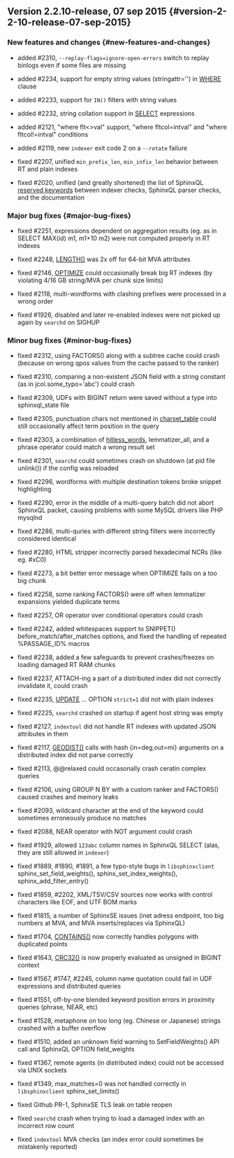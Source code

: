 ## Version 2.2.10-release, 07 sep 2015 {#version-2-2-10-release-07-sep-2015}

### New features and changes {#new-features-and-changes}

*   added #2310, `--replay-flags=ignore-open-errors` switch to replay binlogs even if some files are missing

*   added #2234, support for empty string values (stringattr=&#039;&#039;) in [WHERE](../select_syntax.md) clause

*   added #2233, support for `IN()` filters with string values

*   added #2232, string collation support in [SELECT](../select_syntax.md) expressions

*   added #2121, &quot;where flt&lt;&gt;val&quot; support, &quot;where fltcol=intval&quot; and &quot;where fltcol!=intval&quot; conditions

*   added #2119, new `indexer` exit code 2 on a `--rotate` failure

*   fixed #2207, unified `min_prefix_len`, `min_infix_len` behavior between RT and plain indexes

*   fixed #2020, unified (and greatly shortened) the list of SphinxQL [reserved keywords](../list_of_sphinxql_reserved_keywords.md) between indexer checks, SphinxQL parser checks, and the documentation

### Major bug fixes {#major-bug-fixes}

*   fixed #2251, expressions dependent on aggregation results (eg. as in SELECT MAX(id) m1, m1+10 m2) were not computed properly in RT indexes

*   fixed #2248, [LENGTH()](../5_searching/expressions,_functions,_and_operators/miscellaneous_functions.md#expr-func-length) was 2x off for 64-bit MVA attributes

*   fixed #2146, [OPTIMIZE](../optimize_index_syntax.md) could occasionally break big RT indexes (by violating 4/16 GB string/MVA per chunk size limits)

*   fixed #2118, multi-wordforms with clashing prefixes were processed in a wrong order

*   fixed #1926, disabled and later re-enabled indexes were not picked up again by `searchd` on SIGHUP

### Minor bug fixes {#minor-bug-fixes}

*   fixed #2312, using FACTORS() along with a subtree cache could crash (because on wrong qpos values from the cache passed to the ranker)

*   fixed #2310, comparing a non-existent JSON field with a string constant (as in jcol.some_typo=&#039;abc&#039;) could crash

*   fixed #2309, UDFs with BIGINT return were saved without a type into sphinxql_state file

*   fixed #2305, punctuation chars not mentioned in [charset_table](../index_configuration_options/charsettable.md) could still occasionally affect term position in the query

*   fixed #2303, a combination of [hitless_words](../index_configuration_options/hitlesswords.md), lemmatizer_all, and a phrase operator could match a wrong result set

*   fixed #2301, `searchd` could sometimes crash on shutdown (at pid file unlink()) if the config was reloaded

*   fixed #2296, wordforms with multiple destination tokens broke snippet highlighting

*   fixed #2290, error in the middle of a multi-query batch did not abort SphinxQL packet, causing problems with some MySQL drivers like PHP mysqlnd

*   fixed #2286, multi-quries with different string filters were incorrectly considered identical

*   fixed #2280, HTML stripper incorrectly parsed hexadecimal NCRs (like eg. #xC0)

*   fixed #2273, a bit better error message when OPTIMIZE fails on a too big chunk

*   fixed #2258, some ranking FACTORS() were off when lemmatizer expansions yielded duplicate terms

*   fixed #2257, OR operator over conditional operators could crash

*   fixed #2242, added whitespaces support to SNIPPET() before_match/after_matches options, and fixed the handling of repeated %PASSAGE_ID% macros

*   fixed #2238, added a few safeguards to prevent crashes/freezes on loading damaged RT RAM chunks

*   fixed #2237, ATTACH-ing a part of a distributed index did not correctly invalidate it, could crash

*   fixed #2235, [UPDATE](../update_syntax.md) ... OPTION `strict=1` did not with plain indexes

*   fixed #2225, `searchd` crashed on startup if agent host string was empty

*   fixed #2127, `indextool` did not handle RT indexes with updated JSON attributes in them

*   fixed #2117, [GEODIST()](../5_searching/sorting_modes.md#sph-sort-expr-mode) calls with hash {in=deg,out=mi} arguments on a distributed index did not parse correctly

*   fixed #2113, @@relaxed could occasonally crash ceratin complex queries

*   fixed #2106, using GROUP N BY with a custom ranker and FACTORS() caused crashes and memory leaks

*   fixed #2093, wildcard character at the end of the keyword could sometimes erroneously produce no matches

*   fixed #2088, NEAR operator with NOT argument could crash

*   fixed #1929, allowed `123abc` column names in SphinxQL SELECT (alas, they are still allowed in `indexer`)

*   fixed #1889, #1890, #1891, a few typo-style bugs in `libsphinxclient` sphinx_set_field_weights(), sphinx_set_index_weights(), sphinx_add_filter_entry()

*   fixed #1859, #2202, XML/TSV/CSV sources now works with control characters like EOF, and UTF BOM marks

*   fixed #1815, a number of SphinxSE issues (inet adress endpoint, too big numbers at MVA, and MVA inserts/replaces via SphinxQL)

*   fixed #1704, [CONTAINS()](../5_searching/expressions,_functions,_and_operators/numeric_functions.md#expr-func-contains) now correctly handles polygons with duplicated points

*   fixed #1643, [CRC32()](../5_searching/expressions,_functions,_and_operators/miscellaneous_functions.md#expr-func-crc32) is now properly evaluated as unsigned in BIGINT context

*   fixed #1567, #1747, #2245, column name quotation could fail in UDF expressions and distributed queries

*   fixed #1551, off-by-one blended keyword position errors in proximity queries (phrase, NEAR, etc)

*   fixed #1528, metaphone on too long (eg. Chinese or Japanese) strings crashed with a buffer overflow

*   fixed #1510, added an unknown field warning to SetFieldWeights() API call and SphinxQL OPTION field_weights

*   fixed #1367, remote agents (in distributed index) could not be accessed via UNIX sockets

*   fixed #1349, max_matches=0 was not handled correctly in `libsphinxclient` sphinx_set_limits()

*   fixed Github PR-1, SphinxSE TLS leak on table reopen

*   fixed `searchd` crash when trying to load a damaged index with an incorrect row count

*   fixed `indextool` MVA checks (an index error could sometimes be mistakenly reported)